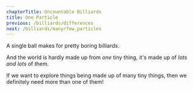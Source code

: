 ```yaml
---
chapterTitle: Uncountable Billiards
title: One Particle
previous: /billiards/differences
next: /billiards/many/few_particles
---
```


<script>
    var sim = createSimulation({
        initialize: function(simulation) {
            var p = simulation.parameters;
            p.friction = 0.2;

            initBilliards(simulation, 1);

    		setToolbarAvailableTools(simulation.toolbar, ["impulse"]);
        }
    });
</script>


A single ball makes for pretty boring billiards.

And the world is hardly made up from _one_ tiny thing, it's made up of _lots and lots_ of them.

If we want to explore things being made up of many tiny things, then we definitely need more than one of them!
